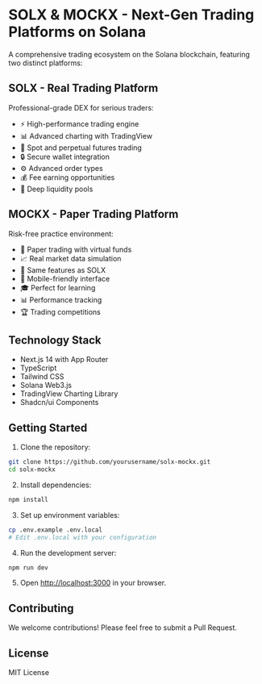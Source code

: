 # SOLX & MOCKX - Next-Gen Trading Platforms on Solana

A comprehensive trading ecosystem on the Solana blockchain, featuring two distinct platforms:

## SOLX - Real Trading Platform

Professional-grade DEX for serious traders:
- ⚡️ High-performance trading engine
- 📊 Advanced charting with TradingView
- 💱 Spot and perpetual futures trading
- 🔒 Secure wallet integration
- ⚙️ Advanced order types
- 💰 Fee earning opportunities
- 🌊 Deep liquidity pools

## MOCKX - Paper Trading Platform

Risk-free practice environment:
- 🎯 Paper trading with virtual funds
- 📈 Real market data simulation
- 🔄 Same features as SOLX
- 📱 Mobile-friendly interface
- 🎓 Perfect for learning
- 📊 Performance tracking
- 🏆 Trading competitions

## Technology Stack

- Next.js 14 with App Router
- TypeScript
- Tailwind CSS
- Solana Web3.js
- TradingView Charting Library
- Shadcn/ui Components

## Getting Started

1. Clone the repository:
```bash
git clone https://github.com/yourusername/solx-mockx.git
cd solx-mockx
```

2. Install dependencies:
```bash
npm install
```

3. Set up environment variables:
```bash
cp .env.example .env.local
# Edit .env.local with your configuration
```

4. Run the development server:
```bash
npm run dev
```

5. Open [http://localhost:3000](http://localhost:3000) in your browser.

## Contributing

We welcome contributions! Please feel free to submit a Pull Request.

## License

MIT License
